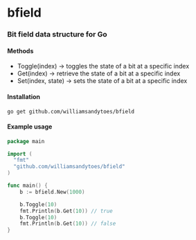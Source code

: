 # bfield
### Bit field data structure for Go

#### Methods
* Toggle(index) -> toggles the state of a bit at a specific index
* Get(index) -> retrieve the state of a bit at a specific index
* Set(index, state) -> sets the state of a bit at a specific index

#### Installation
```text
go get github.com/williamsandytoes/bfield
```

#### Example usage
```go
package main

import (
  "fmt"
  "github.com/williamsandytoes/bfield"
)

func main() {
    b := bfield.New(1000)

    b.Toggle(10)
    fmt.Println(b.Get(10)) // true
    b.Toggle(10)
    fmt.Println(b.Get(10)) // false
}
```
